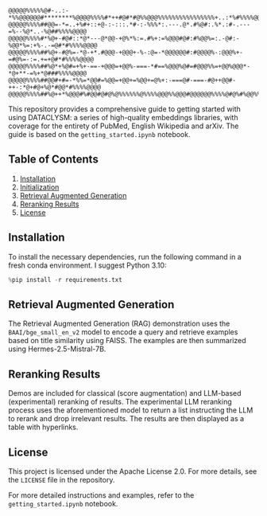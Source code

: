 ```
@@@@@%%%%%@#-..:-*%%@@@@@@#********%@@@@%%%%#*++#@#*#@%%@@@%%%%%%%%%%%%%%%%+..:*%#%%%%@@@@
@@@@@%%%%##@@=-*=..+%#+::+@-:-:::.*#-:-%%%*:.---.@*.#%@#:.%*.:#-.---=%--%@*..-%@##%%%%@@@@
@@@@@%%%%#*%@+-#@#::*@*---@*@@-+@%*%:=.#%+:=%@@@#@#:#%@@%=:.-@#:-%@@*%=:+%-.-=@#*#%%%%@@@@
@@@@@%%%%##%@+-#@%=-*@-+*.#@@@-+@@@+-%-:@=-*@@@@@@#:#@@@@%-:@@@%+-=#@%=-:=.+=+@#*#%%%%@@@@
@@@@@%%%%##%@*+%@#=+%+-==-+@@@=+@@%-===-*#==%@@@%@#=#@@@%%=+@@%@@@*-*@+**-=%+*@###%%%%@@@@
@@@@@%%%%##@@#+#=-*%%=*@@#=%@@=+@@+=%@@+=@%+:-===@#-===-#@++@@#-++-:*@+#@+%@*#@@*#%%%%@@@@
@@@@@%%%%##%@++*%@@@#%#@@#@#@%@%%%%%%@%%%%@@@%%@@@#@@@@@@%%%%@#@%#%@@%%#@@@%*+@%*#%%%%@@@@
```
This repository provides a comprehensive guide to getting started with using DATACLYSM: a series of high-quality embeddings libraries, with coverage for the entirety of PubMed, English Wikipedia and arXiv. The guide is based on the `getting_started.ipynb` notebook.

## Table of Contents
1. [Installation](#installation)
2. [Initialization](#initialization)
3. [Retrieval Augmented Generation](#retrieval-augmented-generation)
4. [Reranking Results](#reranking-results)
5. [License](#license)

## Installation
To install the necessary dependencies, run the following command in a fresh conda environment. I suggest Python 3.10:
```python
%pip install -r requirements.txt
```

## Retrieval Augmented Generation
The Retrieval Augmented Generation (RAG) demonstration uses the `BAAI/bge_small_en_v2` model to encode a query and retrieve examples based on title similarity using FAISS. The examples are then summarized using Hermes-2.5-Mistral-7B.

## Reranking Results
Demos are included for classical (score augmentation) and LLM-based (experimental) reranking of results. The experimental LLM reranking process uses the aforementioned model to return a list instructing the LLM to rerank and drop irrelevant results. The results are then displayed as a table with hyperlinks.

## License
This project is licensed under the Apache License 2.0. For more details, see the `LICENSE` file in the repository.

For more detailed instructions and examples, refer to the `getting_started.ipynb` notebook.
